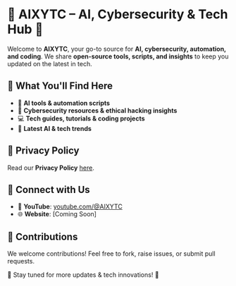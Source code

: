 # 🚀 AIXYTC – AI, Cybersecurity & Tech Hub 🤖  

Welcome to **AIXYTC**, your go-to source for **AI, cybersecurity, automation, and coding**. We share **open-source tools, scripts, and insights** to keep you updated on the latest in tech.  

## 🔹 What You'll Find Here  
- 🤖 **AI tools & automation scripts**  
- 🔐 **Cybersecurity resources & ethical hacking insights**  
- 💻 **Tech guides, tutorials & coding projects**  
- 🚀 **Latest AI & tech trends**  

## 📜 Privacy Policy  
Read our **Privacy Policy** [here](Your-GitHub-Privacy-Policy-Link).  

## 📢 Connect with Us  
- 🎥 **YouTube**: [youtube.com/@AIXYTC](https://youtube.com/@AIXYTC)  
- 🌐 **Website**: [Coming Soon]  

## 🤝 Contributions  
We welcome contributions! Feel free to fork, raise issues, or submit pull requests.  

📌 Stay tuned for more updates & tech innovations! 🚀  
